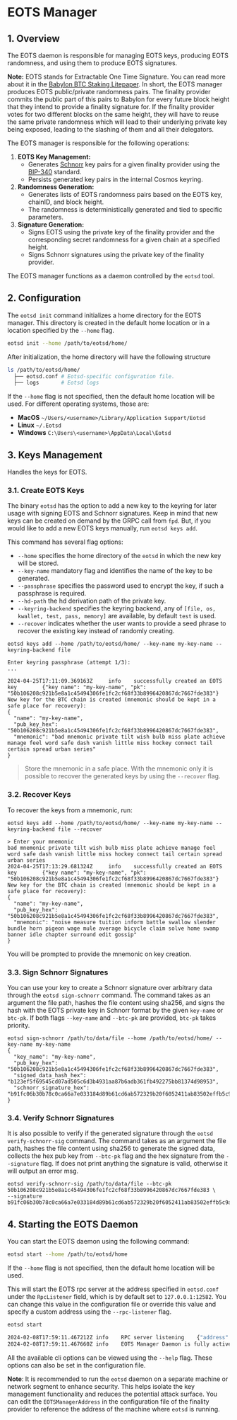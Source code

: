 # EOTS Manager

## 1. Overview

The EOTS daemon is responsible for managing EOTS keys, producing EOTS randomness, and
using them to produce EOTS signatures.

**Note:** EOTS stands for Extractable One Time Signature. You can read more about it
in
the [Babylon BTC Staking Litepaper](https://docs.babylonchain.io/assets/files/btc_staking_litepaper-32bfea0c243773f0bfac63e148387aef.pdf).
In short, the EOTS manager produces EOTS public/private randomness pairs. The
finality provider commits the public part of this pairs to Babylon for every future
block height that they intend to provide a finality signature for. If the finality
provider votes for two different blocks on the same height, they will have to reuse
the same private randomness which will lead to their underlying private key being
exposed, leading to the slashing of them and all their delegators.

The EOTS manager is responsible for the following operations:

1. **EOTS Key Management:**
    - Generates [Schnorr](https://en.wikipedia.org/wiki/Schnorr_signature) key pairs
      for a given finality provider using the
      [BIP-340](https://github.com/bitcoin/bips/blob/master/bip-0340.mediawiki)
      standard.
    - Persists generated key pairs in the internal Cosmos keyring.
2. **Randomness Generation:**
    - Generates lists of EOTS randomness pairs based on the EOTS key, chainID, and
      block height.
    - The randomness is deterministically generated and tied to specific parameters.
3. **Signature Generation:**
    - Signs EOTS using the private key of the finality provider and the corresponding
      secret randomness for a given chain at a specified height.
    - Signs Schnorr signatures using the private key of the finality provider.

The EOTS manager functions as a daemon controlled by the `eotsd` tool.

## 2. Configuration

The `eotsd init` command initializes a home directory for the EOTS manager. This
directory is created in the default home location or in a location specified by
the `--home` flag.

```bash
eotsd init --home /path/to/eotsd/home/
```

After initialization, the home directory will have the following structure

```bash
ls /path/to/eotsd/home/
  ├── eotsd.conf # Eotsd-specific configuration file.
  ├── logs       # Eotsd logs
```

If the `--home` flag is not specified, then the default home location will be used.
For different operating systems, those are:

- **MacOS** `~/Users/<username>/Library/Application Support/Eotsd`
- **Linux** `~/.Eotsd`
- **Windows** `C:\Users\<username>\AppData\Local\Eotsd`

## 3. Keys Management

Handles the keys for EOTS.

### 3.1. Create EOTS Keys

The binary `eotsd` has the option to add a new key to the keyring for
later usage with signing EOTS and Schnorr signatures. Keep in mind
that new keys can be created on demand by the GRPC call from `fpd`.
But, if you would like to add a new EOTS keys manually, run `eotsd keys add`.

This command has several flag options:

- `--home` specifies the home directory of the `eotsd` in which
the new key will be stored.
- `--key-name` mandatory flag and identifies the name of the key to be generated.
- `--passphrase` specifies the password used to encrypt the key, if such a
passphrase is required.
- `--hd-path` the hd derivation path of the private key.
- `--keyring-backend` specifies the keyring backend, any of `[file, os, kwallet, test, pass, memory]`
are available, by default `test` is used.
- `--recover` indicates whether the user wants to provide a seed phrase to recover
the existing key instead of randomly creating.

```shell
eotsd keys add --home /path/to/eotsd/home/ --key-name my-key-name --keyring-backend file

Enter keyring passphrase (attempt 1/3):
...

2024-04-25T17:11:09.369163Z     info    successfully created an EOTS key        {"key name": "my-key-name", "pk": "50b106208c921b5e8a1c45494306fe1fc2cf68f33b8996420867dc7667fde383"}
New key for the BTC chain is created (mnemonic should be kept in a safe place for recovery):
{
  "name": "my-key-name",
  "pub_key_hex": "50b106208c921b5e8a1c45494306fe1fc2cf68f33b8996420867dc7667fde383",
  "mnemonic": "bad mnemonic private tilt wish bulb miss plate achieve manage feel word safe dash vanish little miss hockey connect tail certain spread urban series"
}
```

> Store the mnemonic in a safe place. With the mnemonic only it is possible to
recover the generated keys by using the `--recover` flag.

### 3.2. Recover Keys

To recover the keys from a mnemonic, run:

```shell
eotsd keys add --home /path/to/eotsd/home/ --key-name my-key-name --keyring-backend file --recover

> Enter your mnemonic
bad mnemonic private tilt wish bulb miss plate achieve manage feel word safe dash vanish little miss hockey connect tail certain spread urban series
2024-04-25T17:13:29.681324Z     info    successfully created an EOTS key        {"key name": "my-key-name", "pk": "50b106208c921b5e8a1c45494306fe1fc2cf68f33b8996420867dc7667fde383"}
New key for the BTC chain is created (mnemonic should be kept in a safe place for recovery):
{
  "name": "my-key-name",
  "pub_key_hex": "50b106208c921b5e8a1c45494306fe1fc2cf68f33b8996420867dc7667fde383",
  "mnemonic": "noise measure tuition inform battle swallow slender bundle horn pigeon wage mule average bicycle claim solve home swamp banner idle chapter surround edit gossip"
}
```

You will be prompted to provide the mnemonic on key creation.

### 3.3. Sign Schnorr Signatures

You can use your key to create a Schnorr signature over arbitrary data
through the `eotsd sign-schnorr` command.
The command takes as an argument the file path, hashes the file content using
sha256, and signs the hash with the EOTS private key in Schnorr format by the
given `key-name` or `btc-pk`. If both flags `--key-name` and `--btc-pk` are
provided, `btc-pk` takes priority.

```shell
eotsd sign-schnorr /path/to/data/file --home /path/to/eotsd/home/ --key-name my-key-name
{
  "key_name": "my-key-name",
  "pub_key_hex": "50b106208c921b5e8a1c45494306fe1fc2cf68f33b8996420867dc7667fde383",
  "signed_data_hash_hex": "b123ef5f69545cd07ad505c6d3b4931aa87b6adb361fb492275bb81374d98953",
  "schnorr_signature_hex": "b91fc06b30b78c0ca66a7e033184d89b61cd6ab572329b20f6052411ab83502effb5c9a1173ed69f20f6502a741eeb5105519bb3f67d37612bc2bcce411f8d72"
}
```

### 3.4. Verify Schnorr Signatures

It is also possible to verify if the generated signature through the
`eotsd verify-schnorr-sig` command.
The command takes as an argument the file path, hashes the file content using
sha256 to generate the signed data, collects the hex pub key from `--btc-pk` flag
and the hex signature from the `--signature` flag. If does not print anything
the signature is valid, otherwise it will output an error msg.

```shell
eotsd verify-schnorr-sig /path/to/data/file --btc-pk 50b106208c921b5e8a1c45494306fe1fc2cf68f33b8996420867dc7667fde383 \
--signature b91fc06b30b78c0ca66a7e033184d89b61cd6ab572329b20f6052411ab83502effb5c9a1173ed69f20f6502a741eeb5105519bb3f67d37612bc2bcce411f8d72
```

## 4. Starting the EOTS Daemon

You can start the EOTS daemon using the following command:

```bash
eotsd start --home /path/to/eotsd/home
```

If the `--home` flag is not specified, then the default home location will be used.

This will start the EOTS rpc server at the address specified in `eotsd.conf` under
the `RpcListener` field, which is by default set to `127.0.0.1:12582`. You can change
this value in the configuration file or override this value and specify a custom
address using the `--rpc-listener` flag.

```bash
eotsd start

2024-02-08T17:59:11.467212Z	info	RPC server listening	{"address": "127.0.0.1:12582"}
2024-02-08T17:59:11.467660Z	info	EOTS Manager Daemon is fully active!
```

All the available cli options can be viewed using the `--help` flag. These options
can also be set in the configuration file.

**Note**: It is recommended to run the `eotsd` daemon on a separate machine or
network segment to enhance security. This helps isolate the key management
functionality and reduces the potential attack surface. You can edit the
`EOTSManagerAddress` in the configuration file of the finality provider to reference
the address of the machine where `eotsd` is running.
